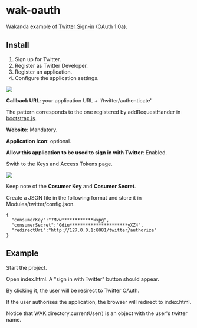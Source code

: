 wak-oauth
=========

Wakanda example of [Twitter Sign-in](https://dev.twitter.com/web/sign-in) (OAuth 1.0a).

Install
-------
1. Sign up for Twitter.
2. Register as Twitter Developer.
3. Register an application.
4. Configure the application settings.

![](https://github.com/miyako/wak-oauth/blob/master/images/1.png)

**Callback URL**: your application URL + '/twitter/authenticate'

The pattern corresponds to the one registered by addRequestHander in [bootstrap.js](https://github.com/miyako/wak-oauth/blob/master/SAMPLE/SAMPLE/bootstrap.js).

**Website**: Mandatory.

**Application Icon**: optional.

**Allow this application to be used to sign in with Twitter**: Enabled. 

Swith to the Keys and Access Tokens page.

![](https://github.com/miyako/wak-oauth/blob/master/images/2.png)

Keep note of the **Cosumer Key** and **Cosumer Secret**.

Create a JSON file in the following format and store it in Modules/twitter/config.json.

```JS
{
  "consumerKey":"7Mvw************kxpg",
  "consumerSecret":"Gdiu**********************yXZ4",
  "redirectUri":"http://127.0.0.1:8081/twitter/authorize"
}
```
Example
-------
Start the project.

Open index.html. A "sign in with Twitter" button should appear.

By clicking it, the user will be resirect to Twitter OAuth.

If the user authorises the application, the browser will redirect to index.html.

Notice that WAK.directory.currentUser() is an object with the user's twitter name.
